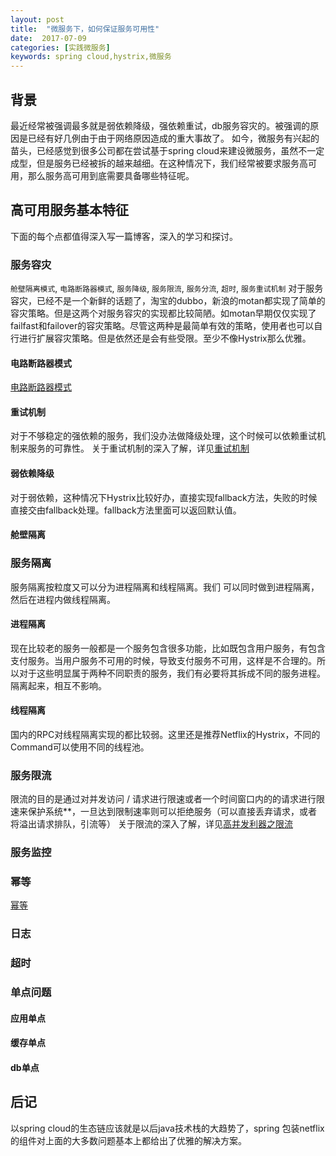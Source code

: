 ```yaml
---
layout: post
title:  "微服务下，如何保证服务可用性"
date:  2017-07-09
categories: [实践微服务]
keywords: spring cloud,hystrix,微服务
---
```



## 背景
最近经常被强调最多就是弱依赖降级，强依赖重试，db服务容灾的。被强调的原因是已经有好几例由于由于网络原因造成的重大事故了。
如今，微服务有兴起的苗头，已经感觉到很多公司都在尝试基于spring cloud来建设微服务，虽然不一定成型，但是服务已经被拆的越来越细。在这种情况下，我们经常被要求服务高可用，那么服务高可用到底需要具备哪些特征呢。


## 高可用服务基本特征
下面的每个点都值得深入写一篇博客，深入的学习和探讨。
### 服务容灾

`舱壁隔离模式`,
`电路断路器模式`,
`服务降级`,
`服务限流`,
`服务分流`,
`超时`,
`服务重试机制`
对于服务容灾，已经不是一个新鲜的话题了，淘宝的dubbo，新浪的motan都实现了简单的容灾策略。但是这两个对服务容灾的实现都比较简陋。如motan早期仅仅实现了failfast和failover的容灾策略。尽管这两种是最简单有效的策略，使用者也可以自行进行扩展容灾策略。但是依然还是会有些受限。至少不像Hystrix那么优雅。
#### 电路断路器模式
[电路断路器模式](http://www.zhizus.com/2017-08-30-%E7%94%B5%E8%B7%AF%E7%94%B5%E8%B7%AF%E5%99%A8%E6%A8%A1%E5%BC%8F.html)


#### 重试机制
对于不够稳定的强依赖的服务，我们没办法做降级处理，这个时候可以依赖重试机制来服务的可靠性。
关于重试机制的深入了解，详见[重试机制](http://www.zhizus.com/2017-08-26-%E9%87%8D%E8%AF%95%E6%9C%BA%E5%88%B6.html)


#### 弱依赖降级
对于弱依赖，这种情况下Hystrix比较好办，直接实现fallback方法，失败的时候直接交由fallback处理。fallback方法里面可以返回默认值。
#### 舱壁隔离

### 服务隔离
服务隔离按粒度又可以分为进程隔离和线程隔离。我们 可以同时做到进程隔离，然后在进程内做线程隔离。
#### 进程隔离
现在比较老的服务一般都是一个服务包含很多功能，比如既包含用户服务，有包含支付服务。当用户服务不可用的时候，导致支付服务不可用，这样是不合理的。所以对于这些明显属于两种不同职责的服务，我们有必要将其拆成不同的服务进程。隔离起来，相互不影响。

#### 线程隔离
国内的RPC对线程隔离实现的都比较弱。这里还是推荐Netflix的Hystrix，不同的Command可以使用不同的线程池。

### 服务限流
限流的目的是通过对并发访问 / 请求进行限速或者一个时间窗口内的的请求进行限速来保护系统**，一旦达到限制速率则可以拒绝服务（可以直接丢弃请求，或者将溢出请求排队，引流等）
关于限流的深入了解，详见[高并发利器之限流](http://www.zhizus.com/2017-07-11-%E9%AB%98%E5%B9%B6%E5%8F%91%E5%88%A9%E5%99%A8%E6%94%AF%E9%99%90%E6%B5%81.html)

### 服务监控

### 幂等
[幂等](http://www.zhizus.com/2017-08-28-%E5%B9%82%E7%AD%89.html)

### 日志

### 超时

### 单点问题
#### 应用单点
####  缓存单点
#### db单点

## 后记
以spring cloud的生态链应该就是以后java技术栈的大趋势了，spring 包装netflix的组件对上面的大多数问题基本上都给出了优雅的解决方案。
